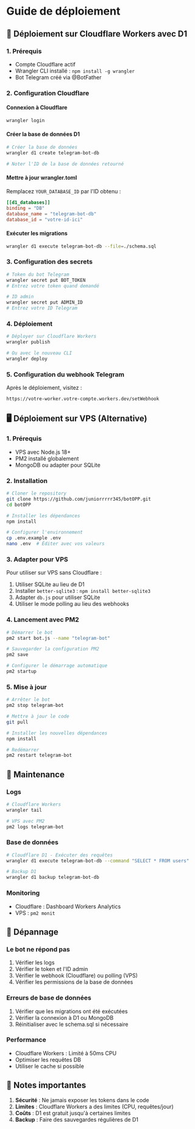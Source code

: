 # Guide de déploiement

## 🚀 Déploiement sur Cloudflare Workers avec D1

### 1. Prérequis
- Compte Cloudflare actif
- Wrangler CLI installé : `npm install -g wrangler`
- Bot Telegram créé via @BotFather

### 2. Configuration Cloudflare

#### Connexion à Cloudflare
```bash
wrangler login
```

#### Créer la base de données D1
```bash
# Créer la base de données
wrangler d1 create telegram-bot-db

# Noter l'ID de la base de données retourné
```

#### Mettre à jour wrangler.toml
Remplacez `YOUR_DATABASE_ID` par l'ID obtenu :
```toml
[[d1_databases]]
binding = "DB"
database_name = "telegram-bot-db"
database_id = "votre-id-ici"
```

#### Exécuter les migrations
```bash
wrangler d1 execute telegram-bot-db --file=./schema.sql
```

### 3. Configuration des secrets

```bash
# Token du bot Telegram
wrangler secret put BOT_TOKEN
# Entrez votre token quand demandé

# ID admin
wrangler secret put ADMIN_ID
# Entrez votre ID Telegram
```

### 4. Déploiement

```bash
# Déployer sur Cloudflare Workers
wrangler publish

# Ou avec le nouveau CLI
wrangler deploy
```

### 5. Configuration du webhook Telegram

Après le déploiement, visitez :
```
https://votre-worker.votre-compte.workers.dev/setWebhook
```

## 🖥️ Déploiement sur VPS (Alternative)

### 1. Prérequis
- VPS avec Node.js 18+
- PM2 installé globalement
- MongoDB ou adapter pour SQLite

### 2. Installation

```bash
# Cloner le repository
git clone https://github.com/juniorrrrr345/botOPP.git
cd botOPP

# Installer les dépendances
npm install

# Configurer l'environnement
cp .env.example .env
nano .env  # Éditer avec vos valeurs
```

### 3. Adapter pour VPS

Pour utiliser sur VPS sans Cloudflare :
1. Utiliser SQLite au lieu de D1
2. Installer `better-sqlite3` : `npm install better-sqlite3`
3. Adapter `db.js` pour utiliser SQLite
4. Utiliser le mode polling au lieu des webhooks

### 4. Lancement avec PM2

```bash
# Démarrer le bot
pm2 start bot.js --name "telegram-bot"

# Sauvegarder la configuration PM2
pm2 save

# Configurer le démarrage automatique
pm2 startup
```

### 5. Mise à jour

```bash
# Arrêter le bot
pm2 stop telegram-bot

# Mettre à jour le code
git pull

# Installer les nouvelles dépendances
npm install

# Redémarrer
pm2 restart telegram-bot
```

## 🔧 Maintenance

### Logs
```bash
# Cloudflare Workers
wrangler tail

# VPS avec PM2
pm2 logs telegram-bot
```

### Base de données
```bash
# Cloudflare D1 - Exécuter des requêtes
wrangler d1 execute telegram-bot-db --command "SELECT * FROM users"

# Backup D1
wrangler d1 backup telegram-bot-db
```

### Monitoring
- Cloudflare : Dashboard Workers Analytics
- VPS : `pm2 monit`

## 🐛 Dépannage

### Le bot ne répond pas
1. Vérifier les logs
2. Vérifier le token et l'ID admin
3. Vérifier le webhook (Cloudflare) ou polling (VPS)
4. Vérifier les permissions de la base de données

### Erreurs de base de données
1. Vérifier que les migrations ont été exécutées
2. Vérifier la connexion à D1 ou MongoDB
3. Réinitialiser avec le schema.sql si nécessaire

### Performance
- Cloudflare Workers : Limité à 50ms CPU
- Optimiser les requêtes DB
- Utiliser le cache si possible

## 📝 Notes importantes

1. **Sécurité** : Ne jamais exposer les tokens dans le code
2. **Limites** : Cloudflare Workers a des limites (CPU, requêtes/jour)
3. **Coûts** : D1 est gratuit jusqu'à certaines limites
4. **Backup** : Faire des sauvegardes régulières de D1